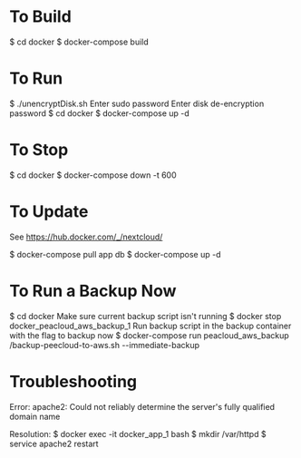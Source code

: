 To Build
==================================
$ cd docker
$ docker-compose build


To Run
=================================

$ ./unencryptDisk.sh
Enter sudo password
Enter disk de-encryption password
$ cd docker
$ docker-compose up -d


To Stop
=================================
$ cd docker
$ docker-compose down -t 600


To Update
=================================
See https://hub.docker.com/_/nextcloud/

$ docker-compose pull app db
$ docker-compose up -d


To Run a Backup Now
=================================
$ cd docker
  Make sure current backup script isn't running
$ docker stop docker_peacloud_aws_backup_1 
  Run backup script in the backup container with the flag to backup now
$ docker-compose run peacloud_aws_backup /backup-peecloud-to-aws.sh --immediate-backup


Troubleshooting
=================================

Error:
	apache2: Could not reliably determine the server's fully qualified domain name

Resolution:
	$ docker exec -it docker_app_1 bash
	$ mkdir /var/httpd
	$ service apache2 restart

